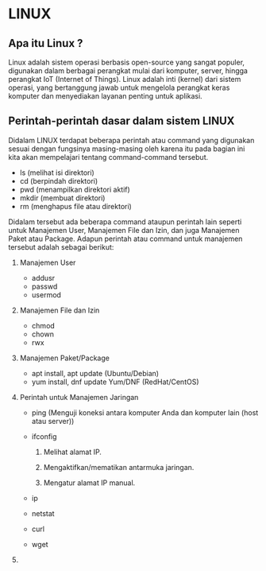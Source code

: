 # LINUX 


## Apa itu Linux ? 

Linux adalah sistem operasi berbasis open-source yang sangat populer, digunakan dalam berbagai perangkat mulai dari komputer, server, hingga perangkat IoT (Internet of Things). Linux adalah inti (kernel) dari sistem operasi, yang bertanggung jawab untuk mengelola perangkat keras komputer dan menyediakan layanan penting untuk aplikasi.

## Perintah-perintah dasar dalam sistem LINUX 

Didalam LINUX terdapat beberapa perintah atau command yang digunakan sesuai dengan fungsinya masing-masing oleh karena itu pada bagian ini kita akan mempelajari tentang command-command tersebut.

* ls (melihat isi direktori)
* cd (berpindah direktori)
* pwd (menampilkan direktori aktif)
* mkdir (membuat direktori)
* rm (menghapus file atau direktori)

Didalam tersebut ada beberapa command ataupun perintah lain seperti untuk Manajemen User, Manajemen File dan Izin, dan juga Manajemen Paket atau Package. Adapun perintah atau command untuk manajemen tersebut adalah sebagai berikut:

1. Manajemen User
    * addusr
    * passwd
    * usermod

2. Manajemen File dan Izin
    * chmod
    * chown
    * rwx

3. Manajemen Paket/Package

    * apt install, apt update (Ubuntu/Debian)
    * yum install, dnf update Yum/DNF (RedHat/CentOS)
  
4. Perintah untuk Manajemen Jaringan

    * ping (Menguji koneksi antara komputer Anda dan komputer lain (host atau server))
    * ifconfig
      
      1. Melihat alamat IP.
      
      2. Mengaktifkan/mematikan antarmuka jaringan.

      3. Mengatur alamat IP manual.
    * ip
    * netstat
    * curl
    * wget
      
5. 
